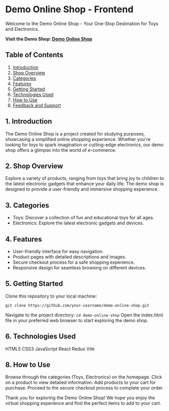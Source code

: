 # Demo Online Shop - Frontend

Welcome to the Demo Online Shop - Your One-Stop Destination for Toys and Electronics.

**Visit the Demo Shop: [Demo Online Shop](https://shopworld-pub7.onrender.com/)**

## Table of Contents
1. [Introduction](#introduction)
2. [Shop Overview](#shop-overview)
3. [Categories](#categories)
4. [Features](#features)
5. [Getting Started](#getting-started)
6. [Technologies Used](#technologies-used)
7. [How to Use](#how-to-use)
8. [Feedback and Support](#feedback-and-support)

## 1. Introduction
The Demo Online Shop is a project created for studying purposes, showcasing a simplified online shopping experience. Whether you're looking for toys to spark imagination or cutting-edge electronics, our demo shop offers a glimpse into the world of e-commerce.

## 2. Shop Overview
Explore a variety of products, ranging from toys that bring joy to children to the latest electronic gadgets that enhance your daily life. The demo shop is designed to provide a user-friendly and immersive shopping experience.

## 3. Categories
- Toys: Discover a collection of fun and educational toys for all ages.
- Electronics: Explore the latest electronic gadgets and devices.

## 4. Features
- User-friendly interface for easy navigation.
- Product pages with detailed descriptions and images.
- Secure checkout process for a safe shopping experience.
- Responsive design for seamless browsing on different devices.

## 5. Getting Started
Clone this repository to your local machine:

```git clone https://github.com/your-username/demo-online-shop.git```

Navigate to the project directory:
```cd demo-online-shop```
Open the index.html file in your preferred web browser to start exploring the demo shop.

## 6. Technologies Used
HTML5
CSS3
JavaScript
React
Redux
Vite

## 8. How to Use
Browse through the categories (Toys, Electronics) on the homepage.
Click on a product to view detailed information.
Add products to your cart for purchase.
Proceed to the secure checkout process to complete your order.

Thank you for exploring the Demo Online Shop! We hope you enjoy the virtual shopping experience and find the perfect items to add to your cart.
